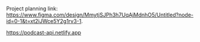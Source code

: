 Project planning link: https://www.figma.com/design/MmytjSJPh3h7UqAjMdnhO5/Untitled?node-id=0-1&t=xt2iJWce5Y2g1rv3-1.

https://podcast-api.netlify.app
